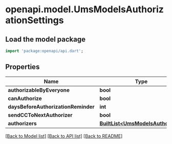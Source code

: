 # openapi.model.UmsModelsAuthorizationSettings

## Load the model package
```dart
import 'package:openapi/api.dart';
```

## Properties
Name | Type | Description | Notes
------------ | ------------- | ------------- | -------------
**authorizableByEveryone** | **bool** |  | [optional] 
**canAuthorize** | **bool** |  | [optional] 
**daysBeforeAuthorizationReminder** | **int** |  | [optional] 
**sendCCToNextAuthorizer** | **bool** |  | [optional] 
**authorizers** | [**BuiltList&lt;UmsModelsAuthorizer&gt;**](UmsModelsAuthorizer.md) |  | [optional] 

[[Back to Model list]](../README.md#documentation-for-models) [[Back to API list]](../README.md#documentation-for-api-endpoints) [[Back to README]](../README.md)


